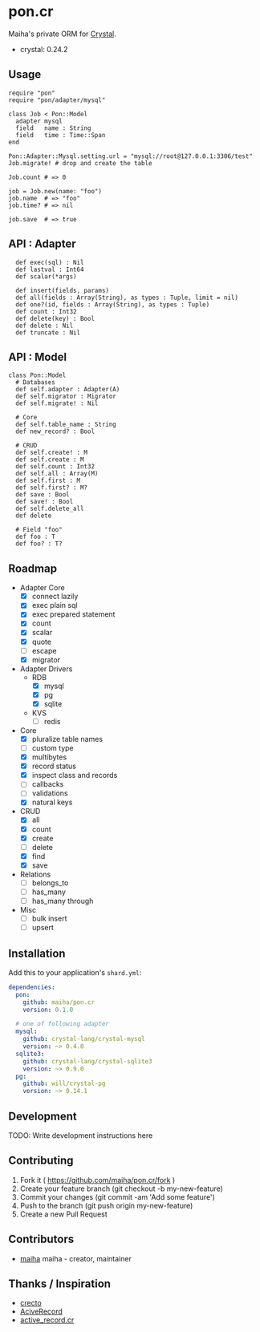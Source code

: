 # pon.cr

Maiha's private ORM for [Crystal](http://crystal-lang.org/).

- crystal: 0.24.2

## Usage

```crystal
require "pon"
require "pon/adapter/mysql"

class Job < Pon::Model
  adapter mysql
  field   name : String
  field   time : Time::Span
end

Pon::Adapter::Mysql.setting.url = "mysql://root@127.0.0.1:3306/test"
Job.migrate! # drop and create the table

Job.count # => 0

job = Job.new(name: "foo")
job.name  # => "foo"
job.time? # => nil

job.save  # => true
```

## API : Adapter

```crystal
  def exec(sql) : Nil
  def lastval : Int64
  def scalar(*args)

  def insert(fields, params)
  def all(fields : Array(String), as types : Tuple, limit = nil)
  def one?(id, fields : Array(String), as types : Tuple)
  def count : Int32
  def delete(key) : Bool
  def delete : Nil
  def truncate : Nil
```

## API : Model

```crystal
class Pon::Model
  # Databases
  def self.adapter : Adapter(A)
  def self.migrator : Migrator
  def self.migrate! : Nil

  # Core
  def self.table_name : String
  def new_record? : Bool

  # CRUD
  def self.create! : M
  def self.create : M
  def self.count : Int32
  def self.all : Array(M)
  def self.first : M
  def self.first? : M?
  def save : Bool
  def save! : Bool
  def self.delete_all
  def delete

  # Field "foo"
  def foo : T
  def foo? : T?
```

## Roadmap

- Adapter Core
  - [x] connect lazily
  - [x] exec plain sql
  - [x] exec prepared statement
  - [x] count
  - [x] scalar
  - [x] quote
  - [ ] escape
  - [x] migrator
- Adapter Drivers
  - RDB
    - [x] mysql
    - [x] pg
    - [x] sqlite
  - KVS
    - [ ] redis
- Core
  - [x] pluralize table names
  - [ ] custom type
  - [x] multibytes
  - [x] record status
  - [x] inspect class and records
  - [ ] callbacks
  - [ ] validations
  - [x] natural keys
- CRUD
  - [x] all
  - [x] count
  - [x] create
  - [ ] delete
  - [x] find
  - [x] save
- Relations
  - [ ] belongs_to
  - [ ] has_many
  - [ ] has_many through
- Misc
  - [ ] bulk insert
  - [ ] upsert

## Installation

Add this to your application's `shard.yml`:

```yaml
dependencies:
  pon:
    github: maiha/pon.cr
	version: 0.1.0

  # one of following adapter
  mysql:
    github: crystal-lang/crystal-mysql
    version: ~> 0.4.0
  sqlite3:
	github: crystal-lang/crystal-sqlite3
	version: ~> 0.9.0
  pg:
	github: will/crystal-pg
	version: ~> 0.14.1
```

## Development

TODO: Write development instructions here

## Contributing

1. Fork it ( https://github.com/maiha/pon.cr/fork )
2. Create your feature branch (git checkout -b my-new-feature)
3. Commit your changes (git commit -am 'Add some feature')
4. Push to the branch (git push origin my-new-feature)
5. Create a new Pull Request

## Contributors

- [maiha](https://github.com/maiha) maiha - creator, maintainer

## Thanks / Inspiration

* [crecto](https://github.com/Crecto/crecto)
* [AciveRecord](https://github.com/rails/rails/tree/master/activerecord)
* [active_record.cr](https://github.com/waterlink/active_record.cr)
